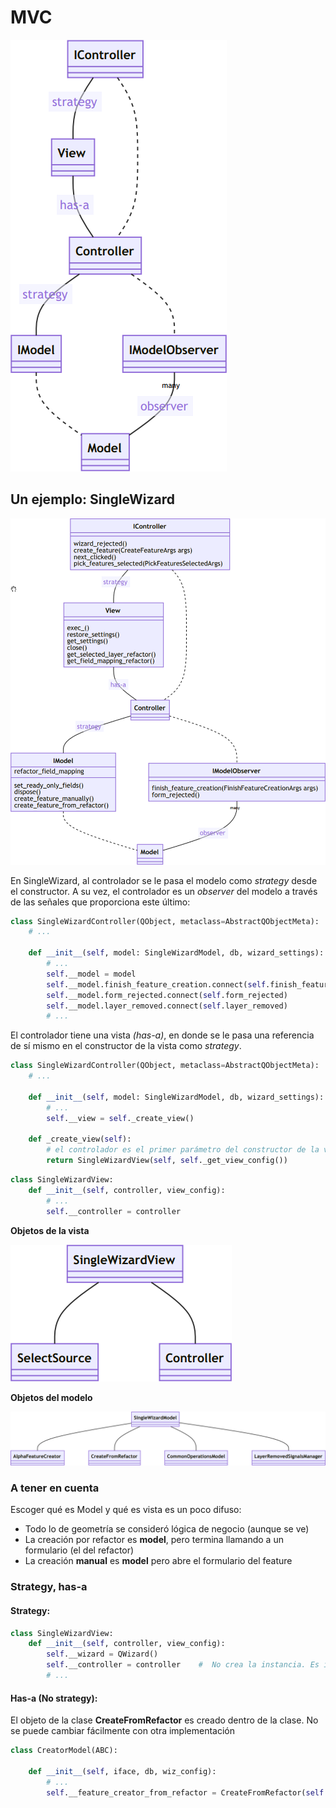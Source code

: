# MVC

![](./wizard_mvc_assets/mvc.png)

## Un ejemplo: SingleWizard

![](./wizard_mvc_assets/singleWizard_mvc.png)

En SingleWizard, al controlador se le pasa el modelo como *strategy* desde el constructor. A su vez, el controlador es un *observer* del modelo a través de las señales que proporciona este último:

```python
class SingleWizardController(QObject, metaclass=AbstractQObjectMeta):
    # ...

    def __init__(self, model: SingleWizardModel, db, wizard_settings):
        # ...
        self.__model = model
        self.__model.finish_feature_creation.connect(self.finish_feature_creation)
        self.__model.form_rejected.connect(self.form_rejected)
        self.__model.layer_removed.connect(self.layer_removed)
        # ...
```

El controlador tiene una vista *(has-a)*, en donde se le pasa una referencia de sí mismo en el constructor de la vista como *strategy*.

```python
class SingleWizardController(QObject, metaclass=AbstractQObjectMeta):
    # ...

    def __init__(self, model: SingleWizardModel, db, wizard_settings):
        # ...
        self.__view = self._create_view()

    def _create_view(self):
        # el controlador es el primer parámetro del constructor de la vista
        return SingleWizardView(self, self._get_view_config())
```

```python
class SingleWizardView:
    def __init__(self, controller, view_config):
        # ...
        self.__controller = controller
```

**Objetos de la vista**

![](./wizard_mvc_assets/singleWizardView_classDiagram.png)

**Objetos del modelo**

![](./wizard_mvc_assets/singleWizardModel_classDiagram.png)

### A tener en cuenta

Escoger qué es Model y qué es vista es un poco difuso:

- Todo lo de geometría se consideró lógica de negocio (aunque se ve)
- La creación por refactor es **model**, pero termina llamando a un formulario (el del refactor)
- La creación **manual** es **model** pero abre el formulario del feature

### Strategy, has-a

#### Strategy:

```python
class SingleWizardView:
    def __init__(self, controller, view_config):
        self.__wizard = QWizard()
        self.__controller = controller    #  No crea la instancia. Es intercambiable
        # ...
```

#### Has-a (No strategy):

El objeto de la clase **CreateFromRefactor** es creado dentro de la clase. No se puede cambiar fácilmente con otra implementación

```python
class CreatorModel(ABC):

    def __init__(self, iface, db, wiz_config):
        # ...
        self.__feature_creator_from_refactor = CreateFromRefactor(self.app, db)
```
